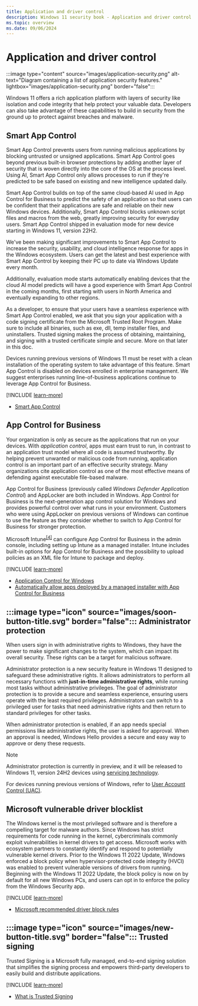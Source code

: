 ```yaml
---
title: Application and driver control
description: Windows 11 security book - Application and driver control.
ms.topic: overview
ms.date: 09/06/2024
---
```


# Application and driver control

:::image type="content" source="images/application-security.png" alt-text="Diagram containing a list of application security features." lightbox="images/application-security.png" border="false":::

Windows 11 offers a rich application platform with layers of security like isolation and code integrity that help protect your valuable data. Developers can also take advantage of these
capabilities to build in security from the ground up to protect against breaches and malware.

## Smart App Control

Smart App Control prevents users from running malicious applications by blocking untrusted or unsigned applications. Smart App Control goes beyond previous built-in browser protections by adding another layer of security that is woven directly into the core of the OS at the process level. Using AI, Smart App Control only allows processes to run if they're predicted to be safe based on existing and new intelligence updated daily.

Smart App Control builds on top of the same cloud-based AI used in App Control for Business to predict the safety of an application so that users can be confident that their applications are safe and reliable on their new Windows devices. Additionally, Smart App Control blocks unknown script files and macros from the web, greatly improving security for everyday users. Smart App Control shipped in evaluation mode for new device starting in Windows 11, version 22H2.

We've been making significant improvements to Smart App Control to increase the security, usability, and cloud intelligence response for apps in the Windows ecosystem. Users can get the latest and best experience with Smart App Control by keeping their PC up to date via Windows Update every month.

Additionally, evaluation mode starts automatically enabling devices that the cloud AI model predicts will have a good experience with Smart App Control in the coming months, first starting with users in North America and eventually expanding to other regions.

As a developer, to ensure that your users have a seamless experience with Smart App Control enabled, we ask that you sign your application with a code signing certificate from the Microsoft Trusted Root Program. Make sure to include all binaries, such as exe, dll, temp installer files, and uninstallers. Trusted signing makes the process of obtaining, maintaining, and signing with a trusted certificate simple and secure. More on that later in this doc.

Devices running previous versions of Windows 11 must be reset with a clean installation of the operating system to take advantage of this feature. Smart App Control is disabled on devices enrolled in enterprise management. We suggest enterprises running line-of-business applications continue to leverage App Control for Business.

[!INCLUDE [learn-more](includes/learn-more.md)]

- [Smart App Control][LINK-1]

## App Control for Business

Your organization is only as secure as the applications that run on your devices. With *application control*, apps must earn trust to run, in contrast to an application trust model where all code is assumed trustworthy. By helping prevent unwanted or malicious code from running, application control is an important part of an effective security strategy. Many organizations cite application control as one of the most effective means of defending against executable file-based malware.

App Control for Business (previously called *Windows Defender Application Control*) and AppLocker are both included in Windows. App Control for Business is the next-generation app control solution for Windows and provides powerful control over what runs in your environment. Customers who were using AppLocker on previous versions of Windows can continue to use the feature as they consider whether to switch to App Control for Business for stronger protection.

Microsoft Intune<sup>[\[4\]](conclusion.md#footnote4)</sup> can configure App Control for Business in the admin console, including setting up Intune as a managed installer. Intune includes built-in options for App Control for Business and the possibility to upload policies as an XML file for Intune to package and deploy.

[!INCLUDE [learn-more](includes/learn-more.md)]

- [Application Control for Windows][LINK-2]
- [Automatically allow apps deployed by a managed installer with App Control for Business][LINK-3]

## :::image type="icon" source="images/soon-button-title.svg" border="false"::: Administrator protection

When users sign in with administrative rights to Windows, they have the power to make significant changes to the system, which can impact its overall security. These rights can be a target for malicious software.

Administrator protection is a new security feature in Windows 11 designed to safeguard these administrative rights. It allows administrators to perform all necessary functions with **just-in-time administrative rights**, while running most tasks without administrative privileges. The goal of administrator protection is to provide a secure and seamless experience, ensuring users operate with the least required privileges. Administrators can switch to a privileged user for tasks that need administrative rights and then return to standard privileges for other tasks.

When administrator protection is enabled, if an app needs special permissions like administrative rights, the user is asked for approval. When an approval is needed, Windows Hello provides a secure and easy way to approve or deny these requests.

> [!NOTE]
> Administrator protection is currently in preview, and it will be released to Windows 11, version 24H2 devices using [servicing technology][LINK-5].
>
> For devices running previous versions of Windows, refer to [User Account Control (UAC)][LINK-6].

## Microsoft vulnerable driver blocklist

The Windows kernel is the most privileged software and is therefore a compelling target for malware authors. Since Windows has strict requirements for code running in the kernel, cybercriminals commonly exploit vulnerabilities in kernel drivers to get access. Microsoft works with ecosystem partners to constantly identify and respond to potentially vulnerable kernel drivers. Prior to the Windows 11 2022 Update, Windows enforced a block policy when hypervisor-protected code integrity (HVCI) was enabled to prevent vulnerable versions of drivers from running. Beginning with the Windows 11 2022 Update, the block policy is now on by default for all new Windows PCs, and users can opt in to enforce the policy from the Windows Security app.

[!INCLUDE [learn-more](includes/learn-more.md)]

- [Microsoft recommended driver block rules][LINK-4]

## :::image type="icon" source="images/new-button-title.svg" border="false"::: Trusted signing

Trusted Signing is a Microsoft fully managed, end-to-end signing solution that simplifies the signing process and empowers third-party developers to easily build and distribute applications.

[!INCLUDE [learn-more](includes/learn-more.md)]

- [What is Trusted Signing](/azure/trusted-signing/overview)

<!--links-->

[LINK-1]: /windows/apps/develop/smart-app-control/overview
[LINK-2]: /windows/security/application-security/application-control/windows-defender-application-control/wdac
[LINK-3]: /windows/security/application-security/application-control/app-control-for-business/design/configure-authorized-apps-deployed-with-a-managed-installer
[LINK-4]: /windows/security/threat-protection/windows-defender-application-control/microsoft-recommended-driver-block-rules
[LINK-5]: https://support.microsoft.com/topic/b0aa0a27-ea9a-4365-9224-cb155e517f12
[LINK-6]: /windows/security/identity-protection/user-account-control/how-user-account-control-works

